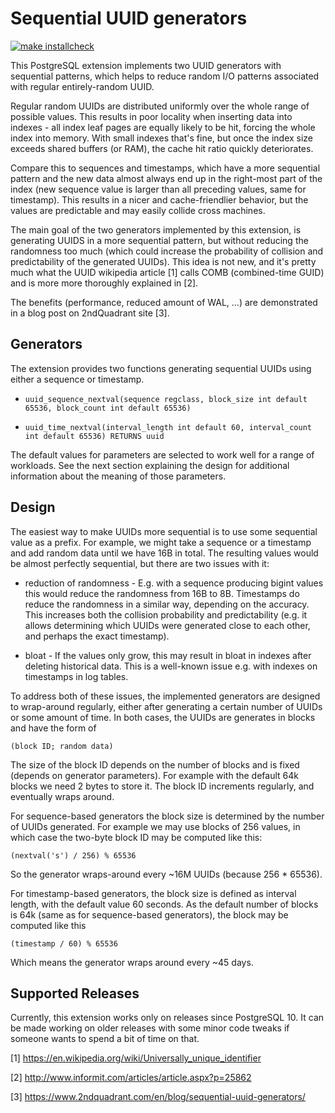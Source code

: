 Sequential UUID generators
==========================

[![make installcheck](https://github.com/tvondra/sequential-uuids/actions/workflows/ci.yml/badge.svg)](https://github.com/tvondra/sequential-uuids/actions/workflows/ci.yml)

This PostgreSQL extension implements two UUID generators with sequential
patterns, which helps to reduce random I/O patterns associated with
regular entirely-random UUID.

Regular random UUIDs are distributed uniformly over the whole range of
possible values.  This results in poor locality when inserting data into
indexes - all index leaf pages are equally likely to be hit, forcing
the whole index into memory.  With small indexes that's fine, but once
the index size exceeds shared buffers (or RAM), the cache hit ratio
quickly deteriorates.

Compare this to sequences and timestamps, which have a more sequential
pattern and the new data almost always end up in the right-most part of
the index (new sequence value is larger than all preceding values, same
for timestamp).  This results in a nicer and cache-friendlier behavior,
but the values are predictable and may easily collide cross machines.

The main goal of the two generators implemented by this extension, is
generating UUIDS in a more sequential pattern, but without reducing the
randomness too much (which could increase the probability of collision
and predictability of the generated UUIDs).  This idea is not new, and
it's pretty much what the UUID wikipedia article [1] calls COMB
(combined-time GUID) and is more more thoroughly explained in [2].

The benefits (performance, reduced amount of WAL, ...) are demonstrated
in a blog post on 2ndQuadrant site [3].


Generators
----------

The extension provides two functions generating sequential UUIDs using
either a sequence or timestamp.

* `uuid_sequence_nextval(sequence regclass, block_size int default 65536, block_count int default 65536)`

* `uuid_time_nextval(interval_length int default 60, interval_count int default 65536) RETURNS uuid`

The default values for parameters are selected to work well for a range
of workloads.  See the next section explaining the design for additional
information about the meaning of those parameters.


Design
------

The easiest way to make UUIDs more sequential is to use some sequential
value as a prefix. For example, we might take a sequence or a timestamp
and add random data until we have 16B in total.  The resulting values
would be almost perfectly sequential, but there are two issues with it:

* reduction of randomness - E.g. with a sequence producing bigint values
  this would reduce the randomness from 16B to 8B.  Timestamps do reduce
  the randomness in a similar way, depending on the accuracy.  This
  increases both the collision probability and predictability (e.g. it
  allows determining which UUIDs were generated close to each other, and
  perhaps the exact timestamp).

* bloat - If the values only grow, this may result in bloat in indexes
  after deleting historical data.  This is a well-known issue e.g. with
  indexes on timestamps in log tables.

To address both of these issues, the implemented generators are designed
to wrap-around regularly, either after generating a certain number of
UUIDs or some amount of time.  In both cases, the UUIDs are generates in
blocks and have the form of

    (block ID; random data)

The size of the block ID depends on the number of blocks and is fixed
(depends on generator parameters).  For example with the default 64k
blocks we need 2 bytes to store it.  The block ID increments regularly,
and eventually wraps around.

For sequence-based generators the block size is determined by the number
of UUIDs generated.  For example we may use blocks of 256 values, in
which case the two-byte block ID may be computed like this:

    (nextval('s') / 256) % 65536

So the generator wraps-around every ~16M UUIDs (because 256 * 65536).

For timestamp-based generators, the block size is defined as interval
length, with the default value 60 seconds.  As the default number of
blocks is 64k (same as for sequence-based generators), the block may be
computed like this

    (timestamp / 60) % 65536

Which means the generator wraps around every ~45 days.


Supported Releases
------------------

Currently, this extension works only on releases since PostgreSQL 10. It
can be made working on older releases with some minor code tweaks if
someone wants to spend a bit of time on that.


[1] https://en.wikipedia.org/wiki/Universally_unique_identifier

[2] http://www.informit.com/articles/article.aspx?p=25862

[3] https://www.2ndquadrant.com/en/blog/sequential-uuid-generators/

